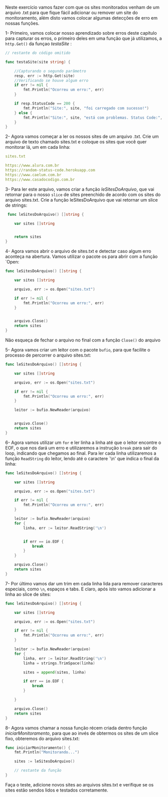Neste exercício vamos fazer com que os sites monitorados venham de um arquivo .txt para que fique fácil adicionar ou remover um site do monitoramento, além disto vamos colocar algumas detecções de erro em nossas funções.

1- Primeiro, vamos colocar nosso aprendizado sobre erros deste capítulo para capturar os erros, o primeiro deles em uma função que já utilizamos, a `http.Get()` da funçao _testaSite_ :

~~~go
// restante do código omitido

func testaSite(site string) {

    //Capturando o segundo parâmetro
    resp, err := http.Get(site)
    //Verificando se houve algum erro
    if err != nil {
        fmt.Println("Ocorreu um erro:", err)
    }

    if resp.StatusCode == 200 {
        fmt.Println("Site:", site, "foi carregado com sucesso!")
    } else {
        fmt.Println("Site:", site, "está com problemas. Status Code:", resp.StatusCode)
    }
}
~~~

2- Agora vamos começar a ler os nossos sites de um arquivo .txt. Crie um arquivo de texto chamado sites.txt e coloque os sites que você quer monitorar lá, um em cada linha:

~~~yaml
sites.txt

https://www.alura.com.br    
https://random-status-code.herokuapp.com 
https://www.caelum.com.br
https://www.casadocodigo.com.br
~~~

3- Para ler este arquivo, vamos criar a função _leSitesDoArquivo_, que vai retornar para o nosso `slice` de sites preenchido de acordo com os sites do arquivo sites.txt. 
Crie a função leSitesDoArquivo que vai retornar um slice de strings:


~~~go
 func leSitesDoArquivo() []string {

    var sites []string


    return sites
}
~~~

4- Agora vamos abrir o arquivo de sites.txt e detectar caso algum erro aconteça na abertura. Vamos utilizar o pacote os para abrir com a função `Open:

~~~go
func leSitesDoArquivo() []string {

    var sites []string

    arquivo, err := os.Open("sites.txt")

    if err != nil {
        fmt.Println("Ocorreu um erro:", err)
    }


    arquivo.Close()
    return sites
}
~~~

Não esqueça de fechar o arquivo no final com a função `Close()` do arquivo

5- Agora vamos criar um leitor com o pacote `bufio`, para que facilite o processo de percorrer o arquivo sites.txt:

~~~go
func leSitesDoArquivo() []string {

    var sites []string

    arquivo, err := os.Open("sites.txt")

    if err != nil {
        fmt.Println("Ocorreu um erro:", err)
    }

    leitor := bufio.NewReader(arquivo)


    arquivo.Close()
    return sites
}
~~~

6- Agora vamos utilizar um `for` e ler linha a linha até que o leitor encontre o EOF, o que nos dará um erro e utilizaremos a instrução `break` para sair do loop, indicando que chegamos ao final. 
Para ler cada linha utilizaremos a função `ReadString` do leitor, lendo até o caractere `\n' que indica o final da linha:

~~~go
func leSitesDoArquivo() []string {

    var sites []string

    arquivo, err := os.Open("sites.txt")

    if err != nil {
        fmt.Println("Ocorreu um erro:", err)
    }

    leitor := bufio.NewReader(arquivo)
    for {
        linha, err := leitor.ReadString('\n')


        if err == io.EOF {
            break
        }
    }

    arquivo.Close()
    return sites
}
~~~

7- Por último vamos dar um trim em cada linha lida para remover caracteres especiais, como `\n`, espaços e tabs. E claro, após isto vamos adicionar a linha ao slice de sites:

~~~go
func leSitesDoArquivo() []string {

    var sites []string

    arquivo, err := os.Open("sites.txt")

    if err != nil {
        fmt.Println("Ocorreu um erro:", err)
    }

    leitor := bufio.NewReader(arquivo)
    for {
        linha, err := leitor.ReadString('\n')
        linha = strings.TrimSpace(linha)

        sites = append(sites, linha)

        if err == io.EOF {
            break
        }

    }

    arquivo.Close()
    return sites
}
~~~

8- Agora vamos chamar a nossa função récem criada dentro função _iniciarMonitoramento_, para que ao invés de obtermos os sites de um slice fixo, obteremos do arquivo sites.txt:

~~~go
func iniciarMonitoramento() {
    fmt.Println("Monitorando...")

    sites := leSitesDoArquivo()

    // restante da função
}
~~~

Faça o teste, adicione novos sites ao arquivos sites.txt e verifique se os sites estão sendos lidos e testados corretamente.

